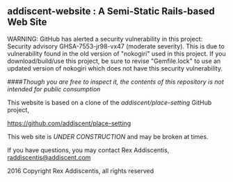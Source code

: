 ## addiscent-website : A Semi-Static Rails-based Web Site

WARNING: GitHub has alerted a security vulnerability in this project:
Security advisory GHSA-7553-jr98-vx47 (moderate severity).
This is due to vulnerability found in the old version of "nokogiri" used in this project.
If you download/build/use this project, be sure to revise "Gemfile.lock" to use an updated version of nokogiri which does not have this security vulnerability.

####_Though you are free to inspect it, the contents of this repository is not intended for public consumption_

This website is based on a clone of the _addiscent/place-setting_ GitHub project,

  https://github.com/addiscent/place-setting

This web site is *UNDER CONSTRUCTION* and may be broken at times.

If you have questions, you may contact Rex Addiscentis, raddiscentis@addiscent.com

2016 Copyright Rex Addiscentis, all rights reserved
